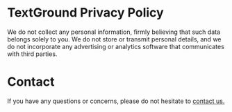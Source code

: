 # TextGround Privacy Policy
We do not collect any personal information, firmly believing that such data belongs solely to you. We do not store or transmit personal details, and we do not incorporate any advertising or analytics software that communicates with third parties.

# Contact
If you have any questions or concerns, please do not hesitate to [contact us.](mailto:textgroundsupport@proton.me)
